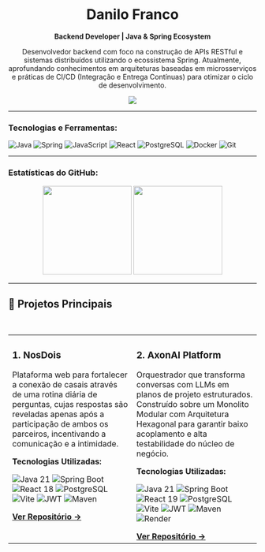<h1 align="center">Danilo Franco</h1>
<p align="center">
  <strong>Backend Developer | Java & Spring Ecosystem</strong>
</p>

<p align="center">
  Desenvolvedor backend com foco na construção de APIs RESTful e sistemas distribuídos utilizando o ecossistema Spring. Atualmente, aprofundando conhecimentos em arquiteturas baseadas em microsserviços e práticas de CI/CD (Integração e Entrega Contínuas) para otimizar o ciclo de desenvolvimento.
</p>

<p align="center">
  <a href="https://www.linkedin.com/in/SEU_LINKEDIN/" target="_blank"><img src="https://img.shields.io/badge/-LinkedIn-%230077B5?style=for-the-badge&logo=linkedin&logoColor=white" target="_blank"></a>
</p>

---

<h3 align="left">Tecnologias e Ferramentas:</h3>
<p align="left">
    <img src="https://img.shields.io/badge/Java-ED8B00?style=for-the-badge&logo=openjdk&logoColor=white" alt="Java"/>
    <img src="https://img.shields.io/badge/Spring-6DB33F?style=for-the-badge&logo=spring&logoColor=white" alt="Spring"/>
    <img src="https://img.shields.io/badge/JavaScript-F7DF1E?style=for-the-badge&logo=javascript&logoColor=black" alt="JavaScript"/>
    <img src="https://img.shields.io/badge/React-20232A?style=for-the-badge&logo=react&logoColor=61DAFB" alt="React"/>
    <img src="https://img.shields.io/badge/PostgreSQL-316192?style=for-the-badge&logo=postgresql&logoColor=white" alt="PostgreSQL"/>
    <img src="https://img.shields.io/badge/Docker-2496ED?style=for-the-badge&logo=docker&logoColor=white" alt="Docker"/>
    <img src="https://img.shields.io/badge/Git-F05032?style=for-the-badge&logo=git&logoColor=white" alt="Git"/>
</p>

---

<h3 align="left">Estatísticas do GitHub:</h3>
<p align="center">
  <img height="180em" src="https://github-readme-stats.vercel.app/api?username=danilofranco1990&show_icons=true&theme=dracula&include_all_commits=true&count_private=true"/>
  <img height="180em" src="https://github-readme-stats.vercel.app/api/top-langs/?username=danilofranco1990&layout=compact&langs_count=7&theme=dracula"/>
</p>

---

## 🚀 Projetos Principais

<br>

<table width="100%">
  <tr>
    <td width="50%" valign="top">
      <h3>1. NosDois</h3>
      <p>Plataforma web para fortalecer a conexão de casais através de uma rotina diária de perguntas, cujas respostas são reveladas apenas após a participação de ambos os parceiros, incentivando a comunicação e a intimidade.</p>
      <p><strong>Tecnologias Utilizadas:</strong></p>
      <p>
        <img src="https://img.shields.io/badge/Java-ED8B00?style=for-the-badge&logo=openjdk&logoColor=white" alt="Java 21"/>
        <img src="https://img.shields.io/badge/Spring-6DB33F?style=for-the-badge&logo=spring&logoColor=white" alt="Spring Boot"/>
        <img src="https://img.shields.io/badge/React-20232A?style=for-the-badge&logo=react&logoColor=61DAFB" alt="React 18"/>
        <img src="https://img.shields.io/badge/PostgreSQL-316192?style=for-the-badge&logo=postgresql&logoColor=white" alt="PostgreSQL"/>
        <img src="https://img.shields.io/badge/Vite-646CFF?style=for-the-badge&logo=vite&logoColor=white" alt="Vite"/>
        <img src="https://img.shields.io/badge/JWT-000000?style=for-the-badge&logo=jsonwebtokens&logoColor=white" alt="JWT"/>
        <img src="https://img.shields.io/badge/Maven-C71A36?style=for-the-badge&logo=apache-maven&logoColor=white" alt="Maven"/>
      </p>      <a href="https://github.com/danilofranco1990/nosdois" target="_blank"><strong>Ver Repositório →</strong></a>
    </td>
    <td width="50%" valign="top">
      <h3>2. AxonAI Platform</h3>
      <p>Orquestrador que transforma conversas com LLMs em planos de projeto estruturados. Construído sobre um Monolito Modular com Arquitetura Hexagonal para garantir baixo acoplamento e alta testabilidade do núcleo de negócio.</p>
      <p><strong>Tecnologias Utilizadas:</strong></p>
      <p>
        <img src="https://img.shields.io/badge/Java-ED8B00?style=for-the-badge&logo=openjdk&logoColor=white" alt="Java 21"/>
        <img src="https://img.shields.io/badge/Spring-6DB33F?style=for-the-badge&logo=spring&logoColor=white" alt="Spring Boot"/>
        <img src="https://img.shields.io/badge/React-20232A?style=for-the-badge&logo=react&logoColor=61DAFB" alt="React 19"/>
        <img src="https://img.shields.io/badge/PostgreSQL-316192?style=for-the-badge&logo=postgresql&logoColor=white" alt="PostgreSQL"/>
        <img src="https://img.shields.io/badge/Vite-646CFF?style=for-the-badge&logo=vite&logoColor=white" alt="Vite"/>
        <img src="https://img.shields.io/badge/JWT-000000?style=for-the-badge&logo=jsonwebtokens&logoColor=white" alt="JWT"/>
        <img src="https://img.shields.io/badge/Maven-C71A36?style=for-the-badge&logo=apache-maven&logoColor=white" alt="Maven"/>
        <img src="https://img.shields.io/badge/Render-46E3B7?style=for-the-badge&logo=render&logoColor=white" alt="Render"/>
      </p>
      <a href="https://github.com/danilofranco1990/axonai-platform" target="_blank"><strong>Ver Repositório →</strong></a>
    </td>
  </tr>
</table>
